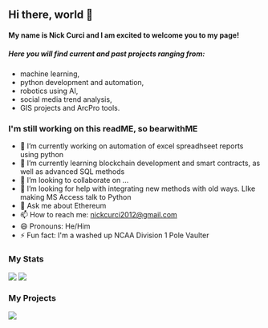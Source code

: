 ## Hi there, world 👋
#### My name is Nick Curci and I am excited to welcome you to my page! 
##### Here you will find current and past projects ranging from:
- machine learning, 
- python development and automation, 
- robotics using AI, 
- social media trend analysis,
- GIS projects and ArcPro tools.


### I'm still working on this readME, so bearwithME

- 🔭 I’m currently working on automation of excel spreadhseet reports using python
- 🌱 I’m currently learning blockchain development and smart contracts, as well as advanced SQL methods
- 👯 I’m looking to collaborate on ...
- 🤔 I’m looking for help with integrating new methods with old ways. LIke making MS Access talk to Python
- 💬 Ask me about Ethereum 
- 📫 How to reach me: nickcurci2012@gmail.com
- 😄 Pronouns: He/Him
- ⚡ Fun fact: I'm a washed up NCAA Division 1 Pole Vaulter 


[comment]: < ### My Resume >
[comment]: < ![alt text](https://github.com/nickcurci/Resume/blob/main/Screen%20Shot%202021-11-17%20at%208.25.06%20PM.png?raw=True) >


### My Stats
![](https://github-readme-stats.vercel.app/api?username=nickcurci&theme=synthwave&show_icons=true&count_private=true)
![](https://github-readme-stats.vercel.app/api/top-langs/?username=nickcurci&theme=synthwave)
### My Projects

![](https://img.shields.io/badge/<Left>-<Right>-informational?style=flat&logo=<LOGO_NAME>&logoColor=white&color=2bbc8a)



